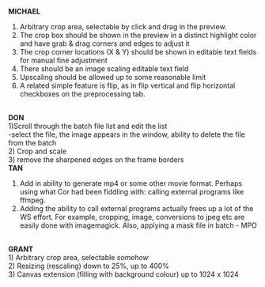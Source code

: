 <b>MICHAEL</b>
1) Arbitrary crop area, selectable by click and drag in the preview.
2) The crop box should be shown in the preview in a distinct highlight color and have grab & drag corners and edges to adjust it
3) The crop corner locations (X & Y) should be shown in editable text fields for manual fine adjustment
4) There should be an image scaling editable text field
5) Upscaling should be allowed up to some reasonable limit
6) A related simple feature is flip, as in flip vertical and flip horizontal checkboxes on the preprocessing tab.
<br>
<b> DON </b>
<br>
1)Scroll through the batch file list and edit the list<br>
  -select the file, the image appears in the window, ability to delete the file from the batch<br>
2) Crop and scale<br>
3) remove the sharpened edges on the frame borders
<br>
<b>TAN</b>

1) Add in ability to generate mp4 or some other movie format. Perhaps using what Cor had been fiddling with: calling external programs like ffmpeg.
2) Adding the ability to call external programs actually frees up a lot of the WS effort. For example, cropping, image, conversions to jpeg etc are easily done with imagemagick. Also, applying a mask file in batch - MPO
<br>
<b> GRANT </b>
<br>
1) Arbitrary crop area, selectable <i>somehow</i><br>
2) Resizing (rescaling) down to 25%, up to 400%<br>
3) Canvas extension (filling with background colour) up to 1024 x 1024
<br>
